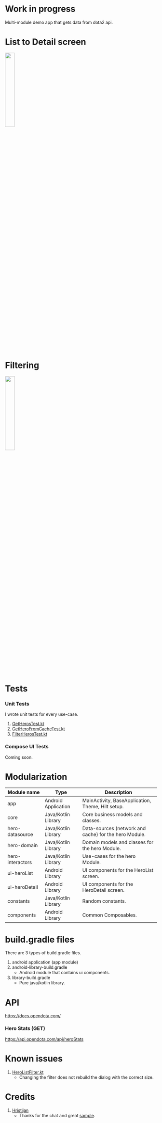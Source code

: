 # Work in progress
Multi-module demo app that gets data from dota2 api.

# List to Detail screen
<img src="https://github.com/mitchtabian/Dota-Info/blob/master/art/demo1.gif" width="25%">

# Filtering
<img src="https://github.com/mitchtabian/Dota-Info/blob/master/art/demo2.gif" width="25%">

# Tests

### Unit Tests
I wrote unit tests for every use-case.
1. [GetHerosTest.kt](hero/hero-interactors/src/test/java/com/codingwithmitch/dotainfo/hero_interactors/GetHerosTest.kt)
1. [GetHeroFromCacheTest.kt](hero/hero-interactors/src/test/java/com/codingwithmitch/dotainfo/hero_interactors/GetHeroFromCacheTest.kt)
1. [FilterHerosTest.kt](hero/hero-interactors/src/test/java/com/codingwithmitch/dotainfo/hero_interactors/FilterHerosTest.kt)

### Compose UI Tests
Coming soon.

# Modularization

| Module name        | Type                 | Description                                                      |
| -------------      | -------------        | -------------                                                    |
| app                | Android Application  | MainActivity, BaseApplication, Theme, Hilt setup.                |
| core               | Java/Kotlin Library  | Core business models and classes.                                |
| hero-datasource    | Java/Kotlin Library  | Data-sources (network and cache) for the hero Module.             |
| hero-domain        | Java/Kotlin Library  | Domain models and classes for the hero Module.                   |
| hero-interactors   | Java/Kotlin Library  | Use-cases for the hero Module.                                   |
| ui-heroList        | Android Library      | UI components for the HeroList screen.                           |
| ui-heroDetail      | Android Library      | UI components for the HeroDetail screen.                         |
| constants          | Java/Kotlin Library  | Random constants.                                                |
| components         | Android Library      | Common Composables.                                              |


# build.gradle files
There are 3 types of build.gradle files.
1. android application (app module)
1. android-library-build.gradle
    - Android module that contains ui components.
1. library-build.gradle
    - Pure java/kotlin library.

# API
https://docs.opendota.com/

### Hero Stats (GET)
https://api.opendota.com/api/heroStats

# Known issues
1. [HeroListFilter.kt](ui-heroList/src/main/java/com/codingwithmitch/ui_herolist/components/HeroListFilter.kt)
    - Changing the filter does not rebuild the dialog with the correct size.

# Credits
1. [Hristijan](https://twitter.com/funky_muse)
    - Thanks for the chat and great [sample](https://github.com/FunkyMuse/Aurora).

















